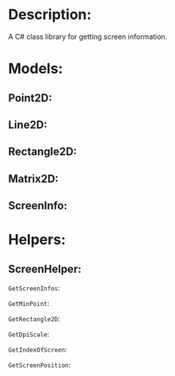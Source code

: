 # Description:
A C# class library for getting screen information.

# Models:
## Point2D:

## Line2D:

## Rectangle2D:

## Matrix2D:

## ScreenInfo:

# Helpers:
## ScreenHelper:
`GetScreenInfos`:

`GetMinPoint`:

`GetRectangle2D`:

`GetDpiScale`:

`GetIndexOfScreen`:

`GetScreenPosition`:
